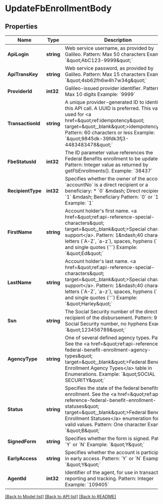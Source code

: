# UpdateFbEnrollmentBody

## Properties
Name | Type | Description | Notes
------------ | ------------- | ------------- | -------------
**ApiLogin** | **string** | Web service username, as provided by Galileo. Pattern: Max 50 characters Example: &#x60;\&quot;AbC123-9999\&quot;&#x60; | [default to AbC123-9999]
**ApiTransKey** | **string** | Web service password, as provided by Galileo. Pattern: Max 15 characters Example: &#x60;\&quot;4sb62fh6w4h7w34g\&quot;&#x60; | [default to 4sb62fh6w4h7w34g]
**ProviderId** | **int32** | Galileo-issued provider identifier. Pattern: Max 10 digits Example: &#x60;9999&#x60; | [default to 9999]
**TransactionId** | **string** | A unique provider-generated ID to identify this API call. A UUID is preferred. This value is used for &lt;a href&#x3D;\&quot;ref:idempotency\&quot; target&#x3D;\&quot;_blank\&quot;&gt;idempotency&lt;/a&gt;. Pattern: 60 characters or less Example: &#x60;\&quot;9845dk-39fdk3fj3-4483483478\&quot;&#x60; | [default to 123e4567-e89b-12d3-a456-426614174000]
**FbeStatusId** | **int32** | The ID parameter value references the Federal Benefits enrollment to be updated. Pattern: Integer value as returned by getFbEnrollments(). Example: &#x60;38437&#x60; | [default to 38437]
**RecipientType** | **int32** | Specifies whether the owner of the account in &#x60;accountNo&#x60; is a direct recipient or a beneficiary: * &#x60;0&#x60; &amp;mdash; Direct recipient * &#x60;1&#x60; &amp;mdash; Beneficiary  Pattern: &#x60;0&#x60; or &#x60;1&#x60; Example: &#x60;1&#x60; | [optional] [default to null]
**FirstName** | **string** | Account holder&#x27;s first name. &lt;a href&#x3D;\&quot;ref:api-reference-special-characters\&quot; target&#x3D;\&quot;_blank\&quot;&gt;Special character support&lt;/a&gt;. Pattern: 1&amp;ndash;40 characters: letters (&#x60;A-Z&#x60;, &#x60;a-z&#x60;), spaces, hyphens (&#x60;-&#x60;) and single quotes (&#x60;&#x27;&#x60;) Example: &#x60;\&quot;Ed\&quot;&#x60; | [optional] [default to null]
**LastName** | **string** | Account holder&#x27;s last name. &lt;a href&#x3D;\&quot;ref:api-reference-special-characters\&quot; target&#x3D;\&quot;_blank\&quot;&gt;Special character support&lt;/a&gt;. Pattern: 1&amp;ndash;40 characters: letters (&#x60;A-Z&#x60;, &#x60;a-z&#x60;), spaces, hyphens (&#x60;-&#x60;) and single quotes (&#x60;&#x27;&#x60;) Example: &#x60;\&quot;Harley\&quot;&#x60; | [optional] [default to null]
**Ssn** | **string** | The Social Security number of the direct recipient of the disbursement. Pattern: 9-digit Social Security number, no hyphens Example: &#x60;\&quot;123456789\&quot;&#x60; | [default to 123456789]
**AgencyType** | **string** | One of several defined agency types. Pattern: See the &lt;a href&#x3D;\&quot;ref:api-reference-federal-benefit-enrollment-agency-types\&quot; target&#x3D;\&quot;_blank\&quot;&gt;Federal Benefit Enrollment Agency Types&lt;/a&gt; table in Enumerations. Example: &#x60;\&quot;SOCIAL SECURITY\&quot;&#x60; | [optional] [default to null]
**Status** | **string** | Specifies the state of the federal benefits enrollment. See the &lt;a href&#x3D;\&quot;ref:api-reference-federal-benefit-enrollment-statuses\&quot; target&#x3D;\&quot;_blank\&quot;&gt;Federal Benefit Enrollment Statuses&lt;/a&gt; enumeration for valid values. Pattern: One character Example: &#x60;\&quot;B\&quot;&#x60; | [optional] [default to null]
**SignedForm** | **string** | Specifies whether the form is signed. Pattern: &#x60;Y&#x60; or &#x60;N&#x60; Example: &#x60;\&quot;Y\&quot;&#x60; | [optional] [default to null]
**EarlyAccess** | **string** | Specifies whether the account is participating in early access. Pattern: &#x60;Y&#x60; or &#x60;N&#x60; Example: &#x60;\&quot;Y\&quot;&#x60; | [optional] [default to null]
**AgentId** | **int32** | Identifier of the agent, for use in transaction reporting and tracking. Pattern: Integer Example: &#x60;109405&#x60; | [optional] [default to null]

[[Back to Model list]](../README.md#documentation-for-models) [[Back to API list]](../README.md#documentation-for-api-endpoints) [[Back to README]](../README.md)

